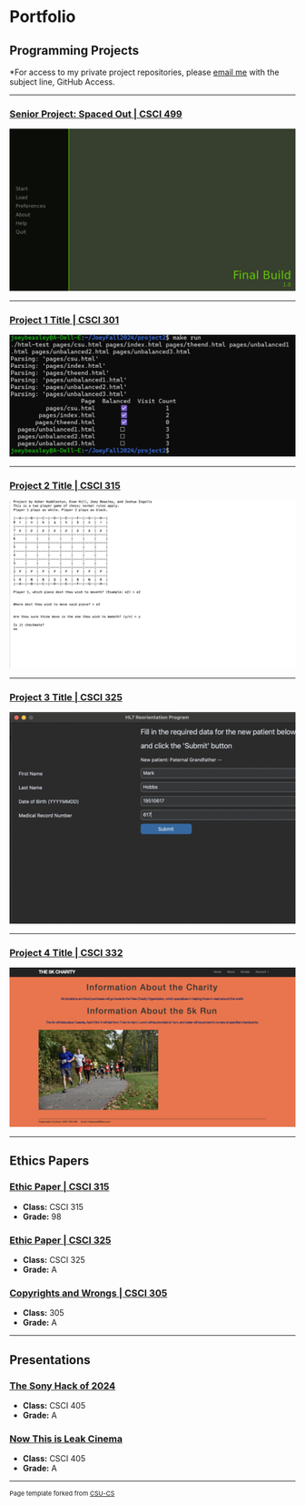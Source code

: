 Portfolio
=========

Programming Projects
--------------------

*For access to my private project repositories, please [email me](mailto:jwbeasley@csustudent.net?subject=GitHub%20Access) with the subject line, GitHub Access.

---
### [Senior Project: Spaced Out | CSCI 499](seniorproject)

![Senior Project Thumbnail Name](images/TitleSenior.png)

---
### [Project 1 Title | CSCI 301](project1)

![Project 1 Thumbnail Name](images/project1run.png)

---
### [Project 2 Title | CSCI 315](project2)

![Project 2 Thumbnail Name](images/chessimage2.png)

---
### [Project 3 Title | CSCI 325](project3)

![Project 3 Thumbnail Name](images/pedigree6.png)

---
### [Project 4 Title | CSCI 332](project4)

![Project 4 Thumbnail Name](images/userinterface.png)

---

Ethics Papers
-------------

### [Ethic Paper | CSCI 315](EthicsPaper1)

-   **Class:** CSCI 315
-   **Grade:** 98

### [Ethic Paper | CSCI 325](EthicsPaper2)

-   **Class:** CSCI 325
-   **Grade:** A

### [Copyrights and Wrongs | CSCI 305](EthicsPaper3)

-   **Class:** 305 
-   **Grade:** A

---

Presentations
-------------

### [The Sony Hack of 2024](pdf/SonyHackof2014.pdf)

- **Class:** CSCI 405
- **Grade:** A


### [Now This is Leak Cinema](pdf/NowThisisLeakCinema.pdf)

- **Class:** CSCI 405
- **Grade:** A

---

<p style="font-size:11px">Page template forked from <a href="https://github.com/csu-cs/csci-portfolio">CSU-CS</a></p>
<!-- Remove above link if you don't want to attributive -->
